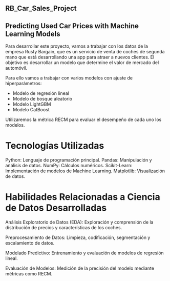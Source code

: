 ## RB_Car_Sales_Project 
## Predicting Used Car Prices with Machine Learning Models

Para desarrollar este proyecto, vamos a trabajar con los datos de la empresa Rusty Bargain, que es un servicio de venta de coches de segunda mano que está desarrollando una app para atraer a nuevos clientes. El objetivo es desarrollar un modelo que determine el valor de mercado del automóvil.

Para ello vamos a trabajar con varios modelos con ajuste de hiperparámetros:
  - Modelo de regresión lineal
  - Modelo de bosque aleatorio
  - Modelo LightGBM
  - Modelo CatBoost

Utilizaremos la métrica RECM para evaluar el desempeño de cada uno los modelos.

# Tecnologías Utilizadas

Python: Lenguaje de programación principal.
Pandas: Manipulación y análisis de datos.
NumPy: Cálculos numéricos.
Scikit-Learn: Implementación de modelos de Machine Learning.
Matplotlib: Visualización de datos.

# Habilidades Relacionadas a Ciencia de Datos Desarrolladas

Análisis Exploratorio de Datos (EDA): Exploración y comprensión de la distribución de precios y características de los coches.

Preprocesamiento de Datos: Limpieza, codificación, segmentación y escalamiento de datos.

Modelado Predictivo: Entrenamiento y evaluación de modelos de regresión lineal.

Evaluación de Modelos: Medición de la precisión del modelo mediante métricas como RECM.

